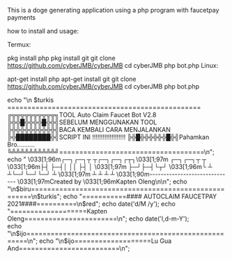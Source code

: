 This is a doge generating application using a php program with faucetpay payments

how to install and usage:

Termux:

pkg install php
pkg install git
git clone https://github.com/cyberJMB/cyberJMB
cd cyberJMB
php bot.php
Linux:

apt-get install php
apt-get install git
git clone https://github.com/cyberJMB/cyberJMB
cd cyberJMB
php bot.php

echo "\n $turkis ================================================
╔╦╦╦╦╦╦╦╦╦╦╗TOOL Auto Claim Faucet Bot V2.8 
╠╬╬█╬╬╬╬█╬╬╣SEBELUM MENGGUNAKAN TOOL 
╠╬╬╬╬╬╬╬╬╬╬╣BACA KEMBALI CARA MENJALANKAN 
╠╬████████╬╣SCRIPT INI !!!!!!!!!!!!!!!!!!! 
╠╬█╬╬╬╬╬╬█╬╣Pahamkan Bro.......... 
╚╩╩╩╩╩╩╩╩╩╩╝====================================\n";
echo "
\033[1;96m┌─┐┌─┐┬ ┬┌─┐┌─┐┌┬┐\033[1;97m  ┌─┐┌─┐┬ ┬
\033[1;96m├┤ ├─┤│ ││  ├┤  │ \033[1;97m  ├─┘├─┤└┬┘
\033[1;96m└  ┴ ┴└─┘└─┘└─┘ ┴ \033[1;97m  ┴  ┴ ┴ ┴
\033[1;90m------------------------------
\033[1;97mCreated by \033[1;96mKapten Oleng\n\n";
echo "\n$biru======================================================\n$turkis"; echo "===========#### AUTOCLAIM FAUCETPAY 2021####==========\n$red";
echo date('d/M /y');
echo "===================Kapten Oleng=======================\n"; 
echo  date('l,d-m-Y');   
echo "\n$ijo======================================================\n";       
echo "\n$ijo===================Lu Gua And=========================\n";
